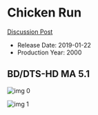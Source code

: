 # Chicken Run

[Discussion Post](https://www.avsforum.com/threads/bass-eq-for-filtered-movies.2995212/post-58470384)

* Release Date: 2019-01-22
* Production Year: 2000

## BD/DTS-HD MA 5.1

![img 0](https://i.imgur.com/3Pktcos.jpg)

![img 1](https://i.imgur.com/KDVzfVj.png)

